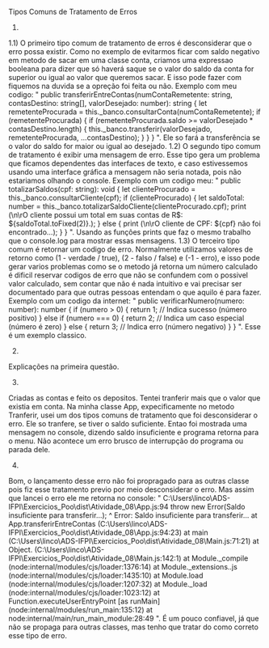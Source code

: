 Tipos Comuns de Tratamento de Erros

1. 
1.1) 
O primeiro tipo comum de tratamento de erros é desconsiderar que o erro possa existir. 
Como no exemplo de evitarmos ficar com saldo negativo em metodo de sacar em uma classe conta, criamos uma expressao booleana para dizer que só
haverá saque se o valor do saldo da conta for superior ou igual ao valor que queremos sacar. E isso pode fazer com fiquemos na duvida se a opreção foi feita ou não.
Exemplo com meu codigo: "
    public transferirEntreContas(numContaRemetente: string, contasDestino: string[], valorDesejado: number): string {
        let remetenteProcurada = this._banco.consultarConta(numContaRemetente);
        if (remetenteProcurada) {
            if (remetenteProcurada.saldo >= valorDesejado * contasDestino.length) {
                this._banco.transferir(valorDesejado, remetenteProcurada, ...contasDestino);
            }
        } 
    }
". Ele so fará a transferência se o valor do saldo for maior ou igual ao desejado.
1.2) 
O segundo tipo comum de tratamento é exibir uma mensagem de erro.
Esse tipo gera um problema que ficamos dependentes das interfaces de texto, e caso estivessemos usando uma interface gráfica a mensagem não seria notada, pois não estariamos olhando o console.
Exemplo com um codigo meu: "
    public totalizarSaldos(cpf: string): void {
        let clienteProcurado = this._banco.consultarCliente(cpf);
        if (clienteProcurado) {
            let saldoTotal: number = this._banco.totalizarSaldoCliente(clienteProcurado.cpf);
            print (\n\rO cliente possui um total em suas contas de R$: ${saldoTotal.toFixed(2)}.);
        } else {
            print (\n\rO cliente de CPF: ${cpf} não foi encontrado...);
        }
    }
". Usando as funçôes prints que faz o mesmo trabalho que o console.log para mostrar essas mensagens.
1.3) 
O terceiro tipo comum é retornar um codigo de erro.
Normalmente utilizamos valores de retorno como (1 - verdade / true), (2 - falso / false) e (-1 - erro), e isso pode gerar varios problemas como 
se o metodo já retorna um número calculado é dificil reservar codigos de erro que não se confundem com o possivel valor calculado, sem contar que
não é nada intuitivo e vai precisar ser documentado para que outras pessoas entendam o que aquilo é para fazer.
Exemplo com um codigo da internet: "
    public verificarNumero(numero: number): number {
        if (numero > 0) {
            return 1; // Indica sucesso (número positivo)
        } else if (numero === 0) {
            return 2; // Indica um caso especial (número é zero)
        } else {
            return 3; // Indica erro (número negativo)
        }
    }
". Esse é um exemplo classico.

2. 
Explicações na primeira questão.

3. 
Criadas as contas e feito os depositos. Tentei tranferir mais que o valor que existia em conta. Na minha classe App, expecificamente no metodo
Tranferir, usei um dos tipos comuns de tratamento que foi desconsiderar o erro. Ele so tranfere, se tiver o saldo suficiente. Entao foi mostrada uma mensagem no console, dizendo saldo insuficiente e programa retorna para o menu. Não acontece um erro brusco de interrupção do programa ou parada dele.

4. 
Bom, o lançamento desse erro não foi propragado para as outras classe pois fiz esse tratamento previo por meio desconsiderar o erro. Mas assim que lancei o erro ele me retorna no console: "
    C:\Users\linco\ADS-IFPI\Exercicios_Poo\dist\Atividade_08\App.js:94
                throw new Error(Saldo insuficiente para transferir...);
                ^
    Error: Saldo insuficiente para transferir...
    at App.transferirEntreContas (C:\Users\linco\ADS-IFPI\Exercicios_Poo\dist\Atividade_08\App.js:94:23)
    at main (C:\Users\linco\ADS-IFPI\Exercicios_Poo\dist\Atividade_08\Main.js:71:21)
    at Object.<anonymous> (C:\Users\linco\ADS-IFPI\Exercicios_Poo\dist\Atividade_08\Main.js:142:1)
    at Module._compile (node:internal/modules/cjs/loader:1376:14)
    at Module._extensions..js (node:internal/modules/cjs/loader:1435:10)
    at Module.load (node:internal/modules/cjs/loader:1207:32)
    at Module._load (node:internal/modules/cjs/loader:1023:12)
    at Function.executeUserEntryPoint [as runMain] (node:internal/modules/run_main:135:12)
    at node:internal/main/run_main_module:28:49
". É um pouco confiavel, já que não se propaga para outras classes, mas tenho que tratar do como correto esse tipo de erro.